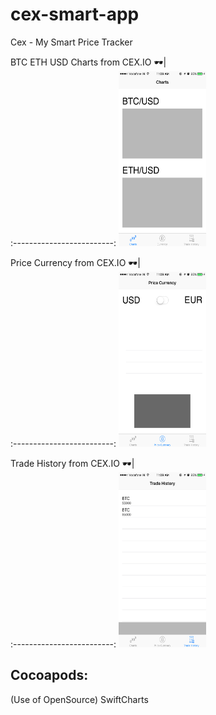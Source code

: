 # cex-smart-app
Cex - My Smart Price Tracker

BTC ETH USD Charts from CEX.IO 🕶|  
:-------------------------:
<img src="https://github.com/AshishKapoor/cex-smart-app/blob/master/screenshots/charts.PNG" alt="Drawing" width="140" height="280"/>  

Price Currency from CEX.IO 🕶|  
:-------------------------:
<img src="https://github.com/AshishKapoor/cex-smart-app/blob/master/screenshots/price_currency.PNG" alt="Drawing" width="140" height="280"/>  

Trade History from CEX.IO 🕶|  
:-------------------------:
<img src="https://github.com/AshishKapoor/cex-smart-app/blob/master/screenshots/trade_history.PNG" alt="Drawing" width="140" height="280"/>  

## Cocoapods: 
(Use of OpenSource)
SwiftCharts
